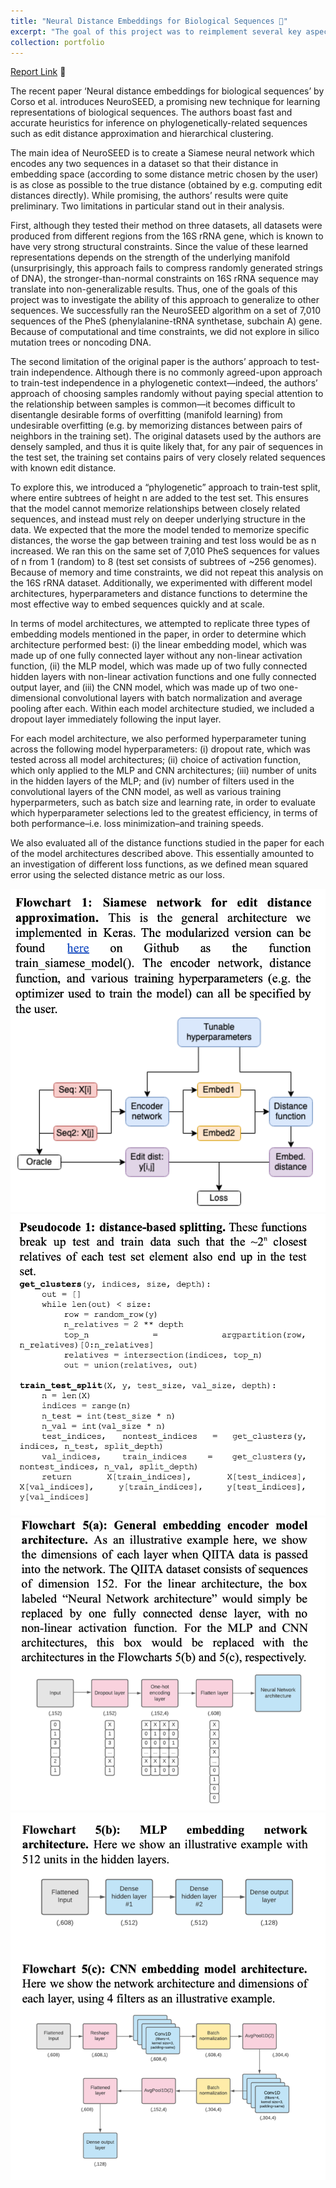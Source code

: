 ```yaml
---
title: "Neural Distance Embeddings for Biological Sequences 🧬"
excerpt: "The goal of this project was to reimplement several key aspects of a recent paper by Corso et al. concerning a new method for learning embeddings for biological sequence data, as well as to extend the analysis to novel data and train-test split methods. <br/><br/><img src='/images/bio-embed.png'>"
collection: portfolio
---
```


[Report Link](https://rohithravin.github.io/files/bio-embed.pdf) 📝

The recent paper ‘Neural distance embeddings for biological sequences’ by Corso et al. introduces NeuroSEED, a promising new technique for learning representations of biological sequences. The authors boast fast and accurate heuristics for inference on phylogenetically-related sequences such as edit distance approximation and hierarchical clustering.

The main idea of NeuroSEED is to create a Siamese neural network which encodes any two sequences in a dataset so that their distance in embedding space (according to some distance metric chosen by the user) is as close as possible to the true distance (obtained by e.g. computing edit distances directly). While promising, the authors’ results were quite preliminary. Two limitations in particular stand out in their analysis.

First, although they tested their method on three datasets, all datasets were produced from different regions from the 16S rRNA gene, which is known to have very strong structural constraints. Since the value of these learned representations depends on the strength of the underlying manifold (unsurprisingly, this approach fails to compress randomly generated strings of DNA), the stronger-than-normal constraints on 16S rRNA sequence may translate into non-generalizable results. Thus, one of the goals of this project was to investigate the ability of this approach to generalize to other sequences. We successfully ran the NeuroSEED algorithm on a set of 7,010 sequences of the PheS (phenylalanine-tRNA synthetase, subchain A) gene. Because of computational and time constraints, we did not explore in silico mutation trees or noncoding DNA.

The second limitation of the original paper is the authors’ approach to test-train independence. Although there is no commonly agreed-upon approach to train-test independence in a phylogenetic context—indeed, the authors’ approach of choosing samples randomly without paying special attention to the relationship between samples is common—it becomes difficult to disentangle desirable forms of overfitting (manifold learning) from undesirable overfitting (e.g. by memorizing distances between pairs of neighbors in the training set). The original datasets used by the authors are densely sampled, and thus it is quite likely that, for any pair of sequences in the test set, the training set contains pairs of very closely related sequences with known edit distance.

To explore this, we introduced a “phylogenetic” approach to train-test split, where entire subtrees of height n are added to the test set. This ensures that the model cannot memorize relationships between closely related sequences, and instead must rely on deeper underlying structure in the data. We expected that the more the model tended to memorize specific distances, the worse the gap between training and test loss would be as n increased. We ran this on the same set of 7,010 PheS sequences for values of n from 1 (random) to 8 (test set consists of subtrees of ~256 genomes). Because of memory and time constraints, we did not repeat this analysis on the 16S rRNA dataset.
Additionally, we experimented with different model architectures, hyperparameters and distance functions to determine the most effective way to embed sequences quickly and at scale.

In terms of model architectures, we attempted to replicate three types of embedding models mentioned in the paper, in order to determine which architecture performed best: (i) the linear embedding model, which was made up of one fully connected layer without any non-linear activation function, (ii) the MLP model, which was made up of two fully connected hidden layers with non-linear activation functions and one fully connected output layer, and (iii) the CNN model, which was made up of two one-dimensional convolutional layers with batch normalization and average pooling after each. Within each model architecture studied, we included a dropout layer immediately following the input layer.

For each model architecture, we also performed hyperparameter tuning across the following model
hyperparameters: (i) dropout rate, which was tested across all model architectures; (ii) choice of activation function, which only applied to the MLP and CNN architectures; (iii) number of units in the hidden layers of the MLP; and (iv) number of filters used in the convolutional layers of the CNN model, as well as various training hyperparmeters, such as batch size and learning rate, in order to evaluate which hyperparameter selections led to the greatest efficiency, in terms of both performance–i.e. loss minimization–and training speeds.

We also evaluated all of the distance functions studied in the paper for each of the model architectures described above. This essentially amounted to an investigation of different loss functions, as we defined mean squared error using the selected distance metric as our loss.

<img src='/images/bio-embed-1.png'>

<br>

<img src='/images/bio-embed-2.png'>

<br>

<img src='/images/bio-embed-3.png'>

<br>

<img src='/images/bio-embed-4.png'>

